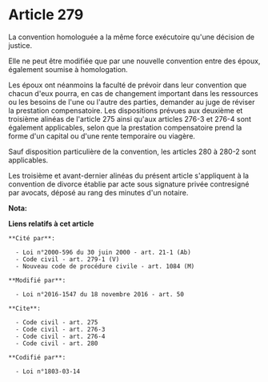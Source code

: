 # Article 279

La convention homologuée a la même force exécutoire qu'une décision de justice. 

Elle ne peut être modifiée que par une nouvelle convention entre des époux, également soumise à homologation. 

Les époux ont néanmoins la faculté de prévoir dans leur convention que chacun d'eux pourra, en cas de changement important
dans les ressources ou les besoins de l'une ou l'autre des parties, demander au juge de réviser la prestation compensatoire.
Les dispositions prévues aux deuxième et troisième alinéas de l'article 275 ainsi qu'aux articles 276-3 et 276-4 sont
également applicables, selon que la prestation compensatoire prend la forme d'un capital ou d'une rente temporaire ou
viagère. 

Sauf disposition particulière de la convention, les articles 280 à 280-2 sont applicables.

Les troisième et avant-dernier alinéas du présent article s'appliquent à la convention de divorce établie par acte sous
signature privée contresigné par avocats, déposé au rang des minutes d'un notaire.

**Nota:**



**Liens relatifs à cet article**

	**Cité par**:

	  - Loi n°2000-596 du 30 juin 2000 - art. 21-1 (Ab)
	  - Code civil - art. 279-1 (V)
	  - Nouveau code de procédure civile - art. 1084 (M)

	**Modifié par**:

	  - Loi n°2016-1547 du 18 novembre 2016 - art. 50

	**Cite**:

	  - Code civil - art. 275
	  - Code civil - art. 276-3
	  - Code civil - art. 276-4
	  - Code civil - art. 280

	**Codifié par**:

	  - Loi n°1803-03-14
